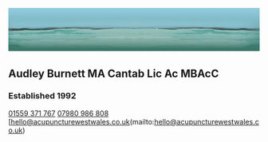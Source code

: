 ![Painting of green/blue sea header image](/assets/images/header.jpg)

## Audley Burnett MA Cantab Lic Ac MBAcC
### Established 1992

[01559 371 767](tel:+4401559371767)
[07980 986 808](tel:+4407980986808)
[hello@acupuncturewestwales.co.uk(mailto:hello@acupuncturewestwales.co.uk)

